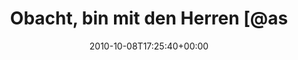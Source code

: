 ---
retweeted: false
source: <a href="http://termtter.org/" rel="nofollow">Termtter</a>
entities:
  hashtags: []
  symbols: []
  user_mentions:
  - name: Martin Gommel
    screen_name: martingommel
    indices:
    - '37'
    - '50'
    id_str: '192822115'
    id: '192822115'
  - name: depone
    screen_name: depone
    indices:
    - '52'
    - '59'
    id_str: '5008851'
    id: '5008851'
  - name: danek_hrac
    screen_name: DHrac
    indices:
    - '78'
    - '84'
    id_str: '1471426223771426817'
    id: '1471426223771426817'
  - name: metall0phon
    screen_name: metall0phon
    indices:
    - '122'
    - '134'
    id_str: '196282704'
    id: '196282704'
  urls: []
display_text_range:
- '0'
- '135'
favorite_count: '0'
id_str: '26769761420'
truncated: false
retweet_count: '1'
id: '26769761420'
created_at: Fri Oct 08 17:25:40 +0000 2010
favorited: false
full_text: 'Obacht, bin mit den Herren [@assbach](https://twitter.com/assbach), [@martingommel](https://twitter.com/martingommel),
  [@depone](https://twitter.com/depone), [@bensonofone](https://twitter.com/bensonofone)
  und [@dhrac](https://twitter.com/dhrac) in der Moshpit! Die dreht sich hier: [@metall0phon](https://twitter.com/metall0phon).'
lang: de
tags:
- pesos:twitter
date: '2010-10-08T17:25:40+00:00'
src: https://twitter.com/bascht/status/26769761420
original_url: https://twitter.com/bascht/status/26769761420
type: twitter_tweet
text: 'Obacht, bin mit den Herren [@assbach](https://twitter.com/assbach), [@martingommel](https://twitter.com/martingommel),
  [@depone](https://twitter.com/depone), [@bensonofone](https://twitter.com/bensonofone)
  und [@dhrac](https://twitter.com/dhrac) in der Moshpit! Die dreht sich hier: [@metall0phon](https://twitter.com/metall0phon).'
title: Obacht, bin mit den Herren [@as

---